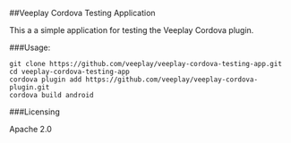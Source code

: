 ##Veeplay Cordova Testing Application

This a a simple application for testing the Veeplay Cordova plugin.

###Usage:

    git clone https://github.com/veeplay/veeplay-cordova-testing-app.git
    cd veeplay-cordova-testing-app
    cordova plugin add https://github.com/veeplay/veeplay-cordova-plugin.git
    cordova build android

###Licensing

Apache 2.0